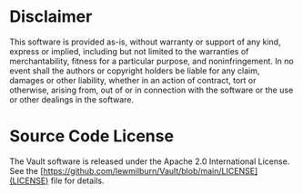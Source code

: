 # Disclaimer
This software is provided as-is, without warranty or support of any kind, express or implied, including but not limited
to the warranties of merchantability, fitness for a particular purpose, and noninfringement. In no event shall the
authors or copyright holders be liable for any claim, damages or other liability, whether in an action of contract, tort
or otherwise, arising from, out of or in connection with the software or the use or other dealings in the software.

# Source Code License
The Vault software is released under the Apache 2.0 International License. See the [https://github.com/lewmilburn/Vault/blob/main/LICENSE](LICENSE) file for details.